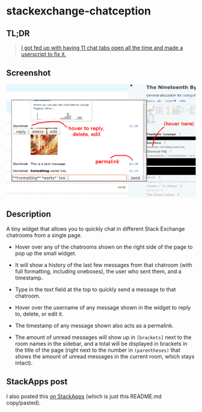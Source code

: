 # stackexchange-chatception

## TL;DR

> [I got fed up with having 11 chat tabs open all the time and made a userscript to fix it.](http://chat.meta.stackexchange.com/transcript/message/3420695#3420695)

## Screenshot

![screenshot](screenshot.png)

## Description

A tiny widget that allows you to quickly chat in different Stack Exchange chatrooms from a single page.

- Hover over any of the chatrooms shown on the right side of the page to pop up the small widget.

- It will show a history of the last few messages from that chatroom (with full formatting, including oneboxes), the user who sent them, and a timestamp.

- Type in the text field at the top to quickly send a message to that chatroom.

- Hover over the username of any message shown in the widget to reply to, delete, or edit it.

- The timestamp of any message shown also acts as a permalink.

- The amount of unread messages will show up in `[brackets]` next to the room names in the sidebar, and a total will be displayed in brackets in the title of the page (right next to the number in `(parentheses)` that shows the amount of unread messages in the current room, which stays intact).

## StackApps post

I also posted this [on StackApps](http://stackapps.com/q/6314/17430) (which is just this README.md copy/pasted).
